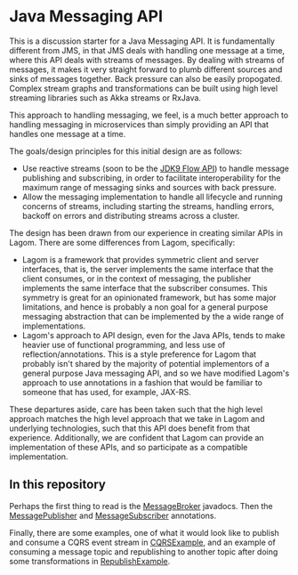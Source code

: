 # Java Messaging API

This is a discussion starter for a Java Messaging API. It is fundamentally different from JMS, in that JMS deals with handling one message at a time, where this API deals with streams of messages. By dealing with streams of messages, it makes it very straight forward to plumb different sources and sinks of messages together. Back pressure can also be easily propogated. Complex stream graphs and transformations can be built using high level streaming libraries such as Akka streams or RxJava.

This approach to handling messaging, we feel, is a much better approach to handling messaging in microservices than simply providing an API that handles one message at a time.

The goals/design principles for this initial design are as follows:

* Use reactive streams (soon to be the [JDK9 Flow API](http://hg.openjdk.java.net/jdk9/dev/jdk/file/tip/src/java.base/share/classes/java/util/concurrent/Flow.java)) to handle message publishing and subscribing, in order to facilitate interoperability for the maximum range of messaging sinks and sources with back pressure.
* Allow the messaging implementation to handle all lifecycle and running concerns of streams, including starting the streams, handling errors, backoff on errors and distributing streams across a cluster.

The design has been drawn from our experience in creating similar APIs in Lagom. There are some differences from Lagom, specifically:

* Lagom is a framework that provides symmetric client and server interfaces, that is, the server implements the same interface that the client consumes, or in the context of messaging, the publisher implements the same interface that the subscriber consumes. This symmetry is great for an opinionated framework, but has some major limitations, and hence is probably a non goal for a general purpose messaging abstraction that can be implemented by the a wide range of implementations.
* Lagom's approach to API design, even for the Java APIs, tends to make heavier use of functional programming, and less use of reflection/annotations. This is a style preference for Lagom that probably isn't shared by the majority of potential implementors of a general purpose Java messaging API, and so we have modified Lagom's approach to use annotations in a fashion that would be familiar to someone that has used, for example, JAX-RS.

These departures aside, care has been taken such that the high level approach matches the high level approach that we take in Lagom and underlying technologies, such that this API does benefit from that experience.  Additionally, we are confident that Lagom can provide an implementation of these APIs, and so participate as a compatible implementation.

## In this repository

Perhaps the first thing to read is the [MessageBroker](api/src/main/java/org/example/messaging/MessageBroker.java) javadocs. Then the [MessagePublisher](api/src/main/java/org/example/messaging/MessagePublisher.java) and [MessageSubscriber](api/src/main/java/org/example/messaging/MessageSubscriber.java) annotations.

Finally, there are some examples, one of what it would look like to publish and consume a CQRS event stream in [CQRSExample](examples/src/main/java/org/example/examples/CQRSExample.java), and an example of consuming a message topic and republishing to another topic after doing some transformations in [RepublishExample](examples/src/main/java/org/example/examples/RepublishExample.java).
